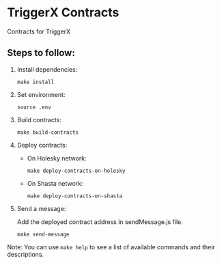 # TriggerX Contracts

Contracts for TriggerX

## Steps to follow:

1. Install dependencies:
   ```
   make install
   ```

2. Set environment:
   ```
   source .env
   ```

3. Build contracts:
   ```
   make build-contracts
   ```

4. Deploy contracts:
   - On Holesky network:
     ```
     make deploy-contracts-on-holesky
     ```
   - On Shasta network:
     ```
     make deploy-contracts-on-shasta
     ```

5. Send a message:
   
   Add the deployed contract address in sendMessage.js file.
   ```
   make send-message
   ```

Note: You can use `make help` to see a list of available commands and their descriptions.

